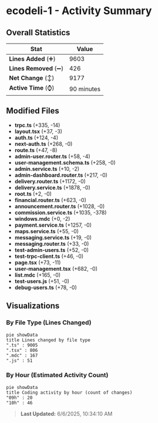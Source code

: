 # ecodeli-1 - Activity Summary 

## Overall Statistics

| Stat                   | Value                                                             |
| ---------------------- | ----------------------------------------------------------------- |
| **Lines Added** (➕)   | 9603                                          |
| **Lines Removed** (➖) | 426                                        |
| **Net Change** (↕)    | 9177                |
| **Active Time** (⌚)   | 90 minutes |


## Modified Files
- **trpc.ts** (+335, -14)
- **layout.tsx** (+37, -3)
- **auth.ts** (+124, -4)
- **next-auth.ts** (+268, -0)
- **route.ts** (+47, -8)
- **admin-user.router.ts** (+58, -4)
- **user-management.schema.ts** (+258, -0)
- **admin.service.ts** (+10, -2)
- **admin-dashboard.router.ts** (+217, -0)
- **delivery.router.ts** (+1172, -0)
- **delivery.service.ts** (+1878, -0)
- **root.ts** (+2, -0)
- **financial.router.ts** (+623, -0)
- **announcement.router.ts** (+1028, -0)
- **commission.service.ts** (+1035, -378)
- **windows.mdc** (+0, -2)
- **payment.service.ts** (+1257, -0)
- **maps.service.ts** (+55, -0)
- **messaging.service.ts** (+19, -0)
- **messaging.router.ts** (+33, -0)
- **test-admin-users.ts** (+52, -0)
- **test-trpc-client.ts** (+46, -0)
- **page.tsx** (+73, -11)
- **user-management.tsx** (+682, -0)
- **list.mdc** (+165, -0)
- **test-users.js** (+51, -0)
- **debug-users.ts** (+78, -0)

## Visualizations

### By File Type (Lines Changed)

```mermaid
pie showData
title Lines changed by file type
".ts" : 9005
".tsx" : 806
".mdc" : 167
".js" : 51
```

### By Hour (Estimated Activity Count)

```mermaid
pie showData
title Coding activity by hour (count of changes)
"09h" : 20
"10h" : 46
```


> **Last Updated:** 6/6/2025, 10:34:10 AM